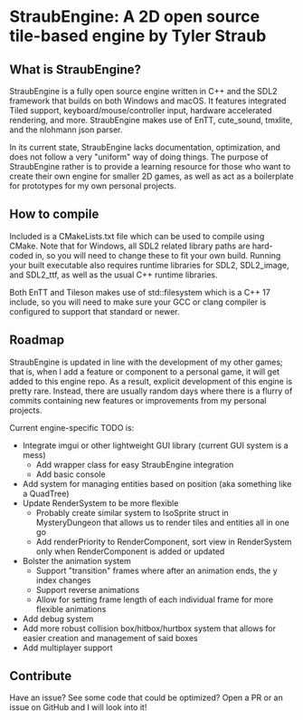 # StraubEngine: A 2D open source tile-based engine by Tyler Straub

## What is StraubEngine?

StraubEngine is a fully open source engine written in C++ and the SDL2 framework that builds on both Windows and macOS. It features integrated Tiled support, keyboard/mouse/controller input, hardware accelerated rendering, and more. StraubEngine makes use of EnTT, cute_sound, tmxlite, and the nlohmann json parser.

In its current state, StraubEngine lacks documentation, optimization, and does not follow a very "uniform" way of doing things. The purpose of StraubEngine rather is to provide a learning resource for those who want to create their own engine for smaller 2D games, as well as act as a boilerplate for prototypes for my own personal projects.

## How to compile

Included is a CMakeLists.txt file which can be used to compile using CMake. Note that for Windows, all SDL2 related library paths are hard-coded in, so you will need to change these to fit your own build. Running your built executable also requires runtime libraries for SDL2, SDL2_image, and SDL2_ttf, as well as the usual C++ runtime libraries.

Both EnTT and Tileson makes use of std::filesystem which is a C++ 17 include, so you will need to make sure your GCC or clang compiler is configured to support that standard or newer.

## Roadmap

StraubEngine is updated in line with the development of my other games; that is, when I add a feature or component to a personal game, it will get added to this engine repo. As a result, explicit development of this engine is pretty rare. Instead, there are usually random days where there is a flurry of commits containing new features or improvements from my personal projects.

Current engine-specific TODO is:
- Integrate imgui or other lightweight GUI library (current GUI system is a mess)
    - Add wrapper class for easy StraubEngine integration
    - Add basic console
- Add system for managing entities based on position (aka something like a QuadTree)
- Update RenderSystem to be more flexible
    - Probably create similar system to IsoSprite struct in MysteryDungeon that allows us to render tiles and entities all in one go
    - Add renderPriority to RenderComponent, sort view in RenderSystem only when RenderComponent is added or updated
- Bolster the animation system
    - Support "transition" frames where after an animation ends, the y index changes
    - Support reverse animations
    - Allow for setting frame length of each individual frame for more flexible animations
- Add debug system
- Add more robust collision box/hitbox/hurtbox system that allows for easier creation and management of said boxes
- Add multiplayer support

## Contribute

Have an issue? See some code that could be optimized? Open a PR or an issue on GitHub and I will look into it!